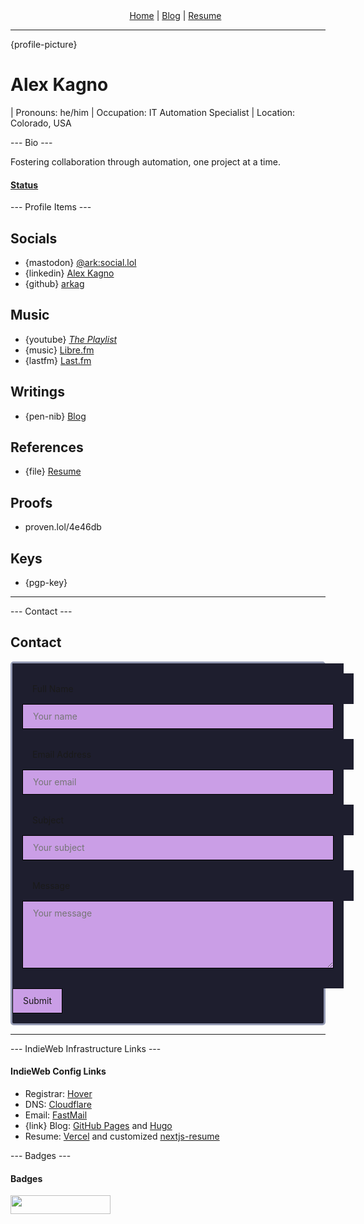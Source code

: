 <div class="navbar">
<ul>
  <li><a rel="me" href="https://alex.kagno.com/">Home</a></li>
  <li> | </li>
  <li><a rel="me" href="https://alex.kagno.com/blog">Blog</a></li>
  <li> | </li>
  <li><a rel="me" href="https://alex.kagno.com/resume">Resume</a></li>
</ul>
</div>
<style>
.navbar {
  li {
    display: inline;
  }
  ul {
    text-align: center;
    margin: 0 auto;
  }
}
</style>

---

{profile-picture}

# Alex Kagno

| Pronouns: he/him
| Occupation: IT Automation Specialist
| Location: Colorado, USA

--- Bio ---

Fostering collaboration through automation, one project at a time.

#### [Status](https://status.lol/ark)

<script rel="me" src="https://status.lol/ark.js?"></script>

--- Profile Items ---

## Socials

- {mastodon} <a rel="me" href="https://social.lol/@ark">@ark:social.lol</a>
- {linkedin} <a rel="me" href="https://www.linkedin.com/in/arkagno">Alex Kagno</a>
- {github} <a rel="me" href="https://github.com/arkag">arkag</a>

## Music


- {youtube} <a rel="me" href="https://music.youtube.com/playlist?list=PLzgddCJiPqyLzw2VS2Bqmh-C4Bre022Q6">_The Playlist_</a>
- {music} <a rel="me" href="https://libre.fm/user/arkagno">Libre.fm</a>
- {lastfm} <a rel="me" href="https://last.fm/user/juggalope">Last.fm</a>

## Writings

- {pen-nib} <a rel="me" href="https://blog.alex.kagno.com">Blog</a>

## References

- {file} <a rel="me" href="https://resume.alex.kagno.com">Resume</a>

## Proofs

- proven.lol/4e46db

## Keys

- {pgp-key}

---

--- Contact ---

## Contact

<form id="fs-frm" name="simple-contact-form" accept-charset="utf-8" action="https://formspree.io/f/xwpkqldd" method="post">
  <fieldset id="fs-frm-inputs">
    <label for="full-name">Full Name</label>
    <input type="text" name="name" id="full-name" placeholder="Your name" required="">
    <label for="email-address">Email Address</label>
    <input type="email" name="_replyto" id="email-address" placeholder="Your email" required="">
    <label for="email-subject">Subject</label>
    <input type="subject" name="_subject" id="email-subject" placeholder="Your subject">
    <label for="message">Message</label>
    <textarea rows="5" name="message" id="message" placeholder="Your message" required=""></textarea>
  </fieldset>
  <input type="submit" value="Submit">
</form>
<style>
#fs-frm input,
#fs-frm select,
#fs-frm textarea,
#fs-frm fieldset,
#fs-frm optgroup,
#fs-frm label,
#fs-frm #card-element:disabled {
  font-family: inherit;
  font-size: 100%;
  color: inherit;
  border: none;
  border-radius: none;
  display: block;
  width: 100%;
  padding: 1rem;
  margin: 0;
  -webkit-appearance: none;
  -moz-appearance: none;
  background-color: rgb(30, 30, 46);
}
/* border, padding, margin, width */
#fs-frm input,
#fs-frm select,
#fs-frm textarea,
#fs-frm #card-element {
  border: 1px solid rgb(0, 0, 0);
  background-color: rgb(202, 158, 230);
  padding: .75em 1rem;
  margin-bottom: 1.5rem;
}
#fs-frm input:focus,
#fs-frm select:focus,
#fs-frm textarea:focus {
  background-color: rgb(131, 139, 167);
  outline-style: solid;
  outline-width: thin;
  outline-color: rgb(202, 158, 230);
  outline-offset: -1px;
}
#fs-frm [type="text"],
#fs-frm [type="email"] {
  width: 100%;
}
#fs-frm [type="button"],
#fs-frm [type="submit"],
#fs-frm [type="reset"] {
  width: auto;
  cursor: pointer;
  -webkit-appearance: button;
  -moz-appearance: button;
  appearance: button;
}
#fs-frm select {
  text-transform: none;
}
form {
  background-color: rgb(30, 30, 46);
  border: 3px solid rgb(147, 153, 178);
  border-radius: 5px;
}
form :is(input, textarea) {
  margin-bottom: 1rem !important;
}
</style>

---

--- IndieWeb Infrastructure Links ---

#### IndieWeb Config Links

- Registrar: [Hover](https://hover.com/)
- DNS: [Cloudflare](https://cloudflare.com/)
- Email: [FastMail](https://www.fastmail.com/omglol/)
- {link} Blog: [GitHub Pages](https://github.com/arkag/arkag.github.io) and [Hugo](https://gohugo.io/)
- Resume: [Vercel](https://vercel.com/) and customized [nextjs-resume](https://github.com/colinhemphill/nextjs-resume)

--- Badges ---

#### Badges

<a href="https://people.pledge.party">
<img src="https://people.pledge.party/badges/people_pledge_badge_oldschool_pink_cream.svg" width="160" height="30">
</a>